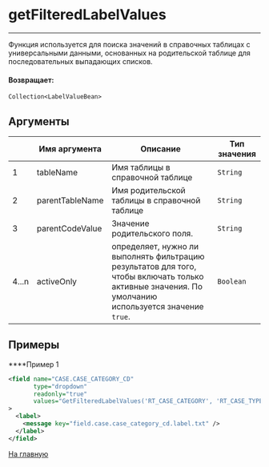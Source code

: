 # getFilteredLabelValues

---

Функция используется для поиска значений в справочных таблицах с универсальными данными, основанных на родительской таблице для последовательных выпадающих списков.

#### Возвращает:

`Collection<LabelValueBean>`

## Аргументы

|  | Имя аргумента | Описание | Тип значения |
| --- | --- | --- | --- |
| 1 | tableName | Имя таблицы в справочной таблице | `String` |
| 2 | parentTableName | Имя родительской таблицы в справочной таблице | `String` |
| 3 | parentCodeValue | Значение родительского поля. | `String` |
| 4...n | activeOnly | определяет, нужно ли выполнять фильтрацию результатов для того, чтобы включать только активные значения. По умолчанию используется значение `true`. | `Boolean` |

## Примеры

****Пример 1
```xml
<field name="CASE.CASE_CATEGORY_CD"
       type="dropdown"
       readonly="true"
       values="GetFilteredLabelValues('RT_CASE_CATEGORY', 'RT_CASE_TYPE', CASE.CASE_TYPE_CD)"
>
  <label>
    <message key="field.case.case_category_cd.label.txt" />
  </label>
</field>
```



[На главную](./)